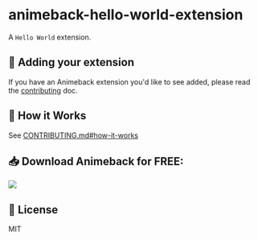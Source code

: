 # animeback-hello-world-extension

A ```Hello World``` extension.

## 🚀 Adding your extension

If you have an Animeback extension you'd like to see added,
please read the [contributing](https://github.com/TaiStudio/animeback-submit/blob/master/CONTRIBUTING.md) doc.

## 🔑 How it Works

See [CONTRIBUTING.md#how-it-works](https://github.com/TaiStudio/animeback-submit/blob/master/CONTRIBUTING.md#how-it-works)

## 📥 Download Animeback for FREE:
<a href="https://animeback.tai-studio.ml/">
  <img src="https://img.shields.io/github/downloads/LeGitHubDeTai/AnimeBack/total">
</a>

## 📜 License

MIT
